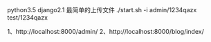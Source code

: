 python3.5  django2.1 
最简单的上传文件
./start.sh -i
admin/1234qazx     test/1234qazx

1、http://localhost:8000/admin/
2、http://localhost:8000/blog/index/
